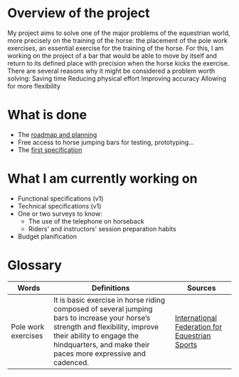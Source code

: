 # Overview of the project
My project aims to solve one of the major problems of the equestrian world, more precisely on the training of the horse: the placement of the pole work exercises, an essential exercise for the training of the horse.
For this, I am working on the project of a bar that would be able to move by itself and return to its defined place with precision when the horse kicks the exercise.
There are several reasons why it might be considered a problem worth solving:
Saving time
Reducing physical effort
Improving accuracy
Allowing for more flexibility

# What is done
- The [roadmap and planning](https://github.com/lauraleehollande/ALGOSUP-Moonshot-Project/blob/main/README.md)
- Free access to horse jumping bars for testing, prototyping…
- The [first specification](https://github.com/lauraleehollande/ALGOSUP-Moonshot-Project/blob/main/Documents/Specification.md)

# What I am currently working on
- Functional specifications (v1)
- Technical specifications (v1)
- One or two surveys to know:
    - The use of the telephone on horseback
    - Riders' and instructors' session preparation habits
- Budget planification



# Glossary
| Words              	| Definitions                                                                                                                                                                                   	| Sources                                                                                                                                	|
|--------------------	|-----------------------------------------------------------------------------------------------------------------------------------------------------------------------------------------------	|----------------------------------------------------------------------------------------------------------------------------------------	|
| Pole work exercises 	| It is basic exercise in horse riding composed of several jumping bars to increase your horse’s strength and flexibility, improve their ability to engage the hindquarters, and make their paces more expressive and cadenced. 	| [International Federation for Equestrian Sports](https://www.fei.org/stories/lifestyle/teach-me/3-polework-exercises-strengthen-horse) 	|


